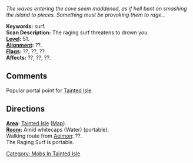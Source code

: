 *The waves entering the cove seem maddened, as if hell bent on smashing
the island to pieces. Something must be provoking them to rage...*

**Keywords:** surf.  
**Scan Description:** The raging surf threatens to drown you.  
**[Level](Level "wikilink"):** 51.  
**[Alignment](Alignment "wikilink"):** ??.  
**[Flags](:Category:_Mob_Types "wikilink"):** ??, ??, ??.  
**Affects:** ??, ??, ??.  

## Comments

Popular portal point for [Tainted
Isle](:Category:_Tainted_Isle "wikilink").

## Directions

**[Area](:Category:_Areas "wikilink"):** [Tainted
Isle](:Category:_Tainted_Isle "wikilink")
([Map](Tainted_Isle_Map "wikilink")).  
**[Room](:Category:_Rooms "wikilink"):** Amid whitecaps (Water)
(portable).  
Walking route from [Aelmon](Aelmon "wikilink"): ??.  
The Raging Surf is portable.  

[Category: Mobs In Tainted
Isle](Category:_Mobs_In_Tainted_Isle "wikilink")
